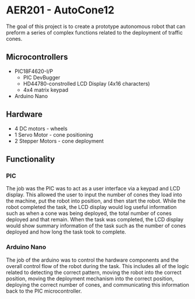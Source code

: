 # AER201 - AutoCone12

The goal of this project is to create a prototype autonomous robot that can preform a series of complex functions related to the deployment of traffic cones.

## Microcontrollers

* PIC18F4620-I/P
    * PIC DevBugger
    * HD44780-constrolled LCD Display (4x16 characters)
    * 4x4 matrix keypad
* Arduino Nano

## Hardware
* 4 DC motors - wheels
* 1 Servo Motor - cone positioning
* 2 Stepper Motors - cone deployment

## Functionality

### PIC

The job was the PIC was to act as a user interface via a keypad and LCD display. This allowed the user to input the number of cones they load into the machine, put the robot into position, and then start the robot. While the robot completed the task, the LCD display would log useful information such as when a cone was being deployed, the total number of cones deployed and that remain. When the task was completed, the LCD display would show summary information of the task such as the number of cones deployed and how long the task took to complete.

### Arduino Nano

The job of the arduino was to control the hardware components and the overall control flow of the robot during the task. This includes all of the logic related to detecting the correct pattern, moving the robot into the correct position, moving the deployment mechanism into the correct position, deploying the correct number of cones, and communicating this information back to the PIC microcontroller.
